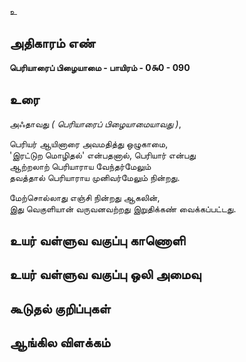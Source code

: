 உ


## அதிகாரம் எண்

**பெரியாரைப் பிழையாமை - பாயிரம் - 0௯0 - 090**	

## உரை

அஃதாவது _( பெரியாரைப் பிழையாமையாவது )_,  

பெரியர் ஆயினாரை அவமதித்து ஒழுகாமை,  
'இரட்டுற மொழிதல்' என்பதனால், 
பெரியார் என்பது  
ஆற்றலாற் பெரியாராய வேந்தர்மேலும்  
தவத்தால் பெரியாராய முனிவர்மேலும் நின்றது.  

மேற்சொல்லாது எஞ்சி நின்றது ஆகலின்,  
இது வெகுளியான் வருவனவற்றது
இறுதிக்கண் வைக்கப்பட்டது.

## உயர் வள்ளுவ வகுப்பு காணொளி


## உயர் வள்ளுவ வகுப்பு ஒலி அமைவு 


## கூடுதல் குறிப்புகள்


## ஆங்கில விளக்கம்

